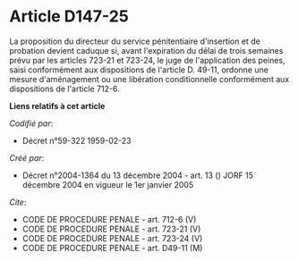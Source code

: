 # Article D147-25

La proposition du directeur du service pénitentiaire d'insertion et de probation devient caduque si, avant l'expiration du
délai de trois semaines prévu par les articles 723-21 et 723-24, le juge de l'application des peines, saisi conformément aux
dispositions de l'article D. 49-11, ordonne une mesure d'aménagement ou une libération conditionnelle conformément aux
dispositions de l'article 712-6.

**Liens relatifs à cet article**

_Codifié par_:

  - Décret n°59-322 1959-02-23

_Créé par_:

  - Décret n°2004-1364 du 13 décembre 2004 - art. 13 () JORF 15 décembre 2004 en vigueur le 1er janvier 2005

_Cite_:

  - CODE DE PROCEDURE PENALE - art. 712-6 (V)
  - CODE DE PROCEDURE PENALE - art. 723-21 (V)
  - CODE DE PROCEDURE PENALE - art. 723-24 (V)
  - CODE DE PROCEDURE PENALE - art. D49-11 (M)
